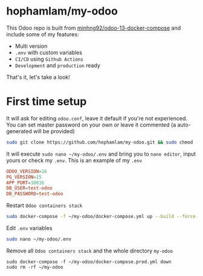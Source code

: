 # hophamlam/my-odoo

This Odoo repo is built from [minhng92/odoo-13-docker-compose](https://github.com/minhng92/odoo-13-docker-compose) and include some of my features:

- Multi version 
- `.env` with custom variables
- `CI/CD` using `Github Actions`
- `Development` and `production` ready

That's it, let's take a look!

# First time setup

It will ask for editing `odoo.conf`, leave it default if you're not experienced. You can set master password on your own or leave it commented (a auto-generated will be provided)



```bash
sudo git clone https://github.com/hophamlam/my-odoo.git && sudo chmod -R 777 ~/my-odoo/addons && sudo chmod -R 777 ~/my-odoo/etc && sudo mkdir -p ~/my-odoo/postgresql && sudo chmod -R 777 ~/my-odoo/postgresql && sudo nano ~/my-odoo/etc/odoo.conf && sudo nano ~/my-odoo/.env && sudo docker-compose -f ~/my-odoo/docker-compose.yml up 
```

It will execute `sudo nano ~/my-odoo/.env` and bring you to `nano editor`, input yours or check my `.env`. This is an example of my `.env`

```conf
ODOO_VERSION=16
PG_VERSION=15
APP_PORT=10016
DB_USER=test-odoo
DB_PASSWORD=test-odoo
```

Restart `Odoo containers stack`

```bash
sudo docker-compose -f ~/my-odoo/docker-compose.yml up --build --force-recreate -d
```

Edit `.env` variables

```bash
sudo nano ~/my-odoo/.env
```

Remove all `Odoo containers stack` and the whole directory `my-odoo`

```
sudo docker-compose -f ~/my-odoo/docker-compose.prod.yml down
sudo rm -rf ~/my-odoo
```